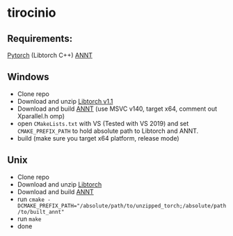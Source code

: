 # tirocinio

## Requirements:
[Pytorch](https://pytorch.org/) (Libtorch C++)
[ANNT](https://github.com/cvsandbox/ANNT)


## Windows
* Clone repo
* Download and unzip [Libtorch v1.1](https://download.pytorch.org/libtorch/cpu/libtorch-win-shared-with-deps-1.1.0.zip)
* Download and build [ANNT](https://github.com/cvsandbox/ANNT) (use MSVC v140, target x64, comment out Xparallel.h omp)
* open `CMakeLists.txt` with VS (Tested with VS 2019) and set `CMAKE_PREFIX_PATH` to hold absolute path to Libtorch and ANNT.
* build (make sure you target x64 platform, release mode)



## Unix
* Clone repo
* Download and unzip [Libtorch](https://pytorch.org/)
* Download and build [ANNT](https://github.com/cvsandbox/ANNT)
* run `cmake -DCMAKE_PREFIX_PATH="/absolute/path/to/unzipped_torch;/absolute/path/to/built_annt"`
* run `make`
* done
